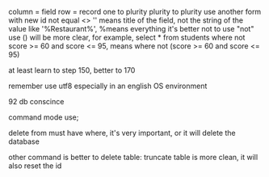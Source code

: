 column = field
row = record
one to plurity
plurity to plurity use another form with new id
not equal <>
'' means title of the field, not the string of the value
like '%Restaurant%', %means everything
it's better not to use "not"
use () will be more clear, for example, select * from students where not score >= 60 and score <= 95, means where not (score >= 60 and score <= 95)

at least learn to step 150, better to 170

remember use utf8 especially in an english OS environment

92 db conscince

command mode use;

delete from must have where, it's very important, or it will delete the database

other command is better to delete table:
truncate table is more clean, it will also reset the id
